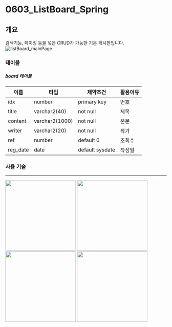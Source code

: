 # 0603_ListBoard_Spring

## 개요
검색기능, 페이징 등을 넣은 CRUD가 가능한 기본 게시판입니다.
![listBoard_mainPage](https://user-images.githubusercontent.com/60992445/84010378-868d4e80-a9af-11ea-852d-5e70b8086ac8.png)

### 테이블
##### board 테이블
이름|타입|제약조건|활용이유
------|---|---|--------
idx|number|primary key|번호
title|varchar2(40)|not null|제목
content|varchar2(1000)|not null|본문
writer|varchar2(20)|not null|작가
ref|number|default 0|조회수
reg_date|date|default sysdate|작성일
 
 ### 사용 기술
-------------------------------------------------------------------------
 <div>
<img width="220" src = "https://user-images.githubusercontent.com/60992445/83321103-601d3400-a288-11ea-816f-8817f19d4910.png">
<img width="220" src = "https://user-images.githubusercontent.com/60992445/83321165-a2df0c00-a288-11ea-8219-d906b31c00a3.jpg">
<img width="220" src = "https://user-images.githubusercontent.com/60992445/83321181-c43ff800-a288-11ea-9235-391c6ff715dc.png">
<img width="220" src = "https://user-images.githubusercontent.com/60992445/83321186-ca35d900-a288-11ea-9e8c-9a3422344f9f.png">
</div>

